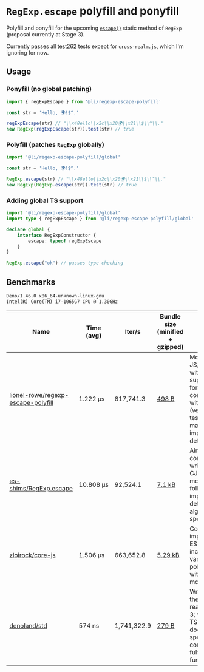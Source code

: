 # `RegExp.escape` polyfill and ponyfill

Polyfill and ponyfill for the upcoming [`escape()`](https://github.com/tc39/proposal-regex-escaping/) static method of `RegExp` (proposal currently at Stage 3).

Currently passes all [test262](https://github.com/tc39/test262/tree/main/test/built-ins/RegExp/escape) tests except for `cross-realm.js`, which I'm ignoring for now.

## Usage

### Ponyfill (no global patching)

```js
import { regExpEscape } from '@li/regexp-escape-polyfill'

const str = 'Hello, 🌍!$^.'

regExpEscape(str) // "\\x48ello\\x2c\\x20🌍\\x21\\$\\^\\."
new RegExp(regExpEscape(str)).test(str) // true
```

### Polyfill (patches `RegExp` globally)

```js
import '@li/regexp-escape-polyfill/global'

const str = 'Hello, 🌍!$^.'

RegExp.escape(str) // "\\x48ello\\x2c\\x20🌍\\x21\\$\\^\\."
new RegExp(RegExp.escape(str)).test(str) // true
```

### Adding global TS support
<!-- Must be patched in manually due to https://github.com/denoland/deno/issues/23427 -->

```ts
import '@li/regexp-escape-polyfill/global'
import type { regExpEscape } from '@li/regexp-escape-polyfill/global'

declare global {
	interface RegExpConstructor {
		escape: typeof regExpEscape
	}
}

RegExp.escape("ok") // passes type checking
```

## Benchmarks

<!-- <benchmarks> -->
```txt
Deno/1.46.0 x86_64-unknown-linux-gnu
Intel(R) Core(TM) i7-1065G7 CPU @ 1.30GHz
```

Name | Time (avg) | Iter/s | Bundle size (minified + gzipped) | Details
---|---|---|---|---
[lionel-rowe/regexp-escape-polyfill](https://github.com/lionel-rowe/regexp-escape-polyfill) | 1.222 µs | 817,741.3 | [498 B](https://bundlejs.com/?q=jsr%3A%40li%2Fregexp-escape-polyfill&treeshake=%5B*%5D) | Modern JS/ESM only, with TS support; aims for full compatibility with the spec (verified via test262) but may differ on implementation details.
[es-shims/RegExp.escape](https://github.com/es-shims/RegExp.escape) | 10.808 µs | 92,524.1 | [7.1 kB](https://bundlephobia.com/package/regexp.escape@2.0.1) | Aims for ES3 compliance; written with CJS modules; more closely follows the implementation details of the algorithm in the spec.
[zloirock/core-js](https://github.com/zloirock/core-js) | 1.506 µs | 663,652.8 | [5.29 kB](https://bundlejs.com/?q=core-js-pure%2Factual%2Fregexp%2Fescape&treeshake=%5B*%5D) | CoreJS implementation; ES5 (?) support including various other polyfills; written with CJS modules
[denoland/std](https://github.com/denoland/std) | 574 ns | 1,741,322.9 | [279 B](https://bundlejs.com/?q=jsr%3A%40std%2Fregexp%2Fescape&treeshake=%5B*%5D) | Written before the proposal reached Stage 3; written in TS/ESM; doesn't aim for spec compliance, but fulfills the same function.
<!-- </benchmarks> -->
